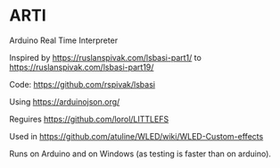 # ARTI
Arduino Real Time Interpreter

Inspired by https://ruslanspivak.com/lsbasi-part1/ to https://ruslanspivak.com/lsbasi-part19/

  Code: https://github.com/rspivak/lsbasi

Using https://arduinojson.org/

Reguires https://github.com/lorol/LITTLEFS

Used in https://github.com/atuline/WLED/wiki/WLED-Custom-effects

Runs on Arduino and on Windows (as testing is faster than on arduino).

